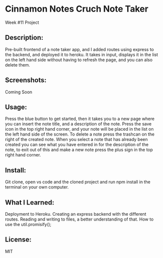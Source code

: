 # Cinnamon Notes Cruch Note Taker
Week #11 Project

## Description:
Pre-built frontend of a note taker app, and I added routes using express to the backend, and deployed it to heroku. It takes in input, displays it in the list on the left hand side without having to refresh the page, and you can also delete them. 

## Screenshots:
Coming Soon


## Usage:
Press the blue button to get started, then it takes you to a new page where you can insert the note title, and a description of the note. Press the save icon in the top right hand corner, and your note will be placed in the list on the left hand side of the screen. To delete a note press the trashcan on the right of the created note. When you select a note that has already been created you can see what you have entered in for the description of the note, to exit out of this and make a new note press the plus sign in the top right hand corner.

## Install:
Git clone, open vs code and the cloned project and run npm install in the terminal on your own computer. 

## What I Learned:
Deployment to Heroku.
Creating an express backend with the different routes. 
Reading and writing to files, a better understanding of that. 
How to use the util.promisify();

## License:
MIT

